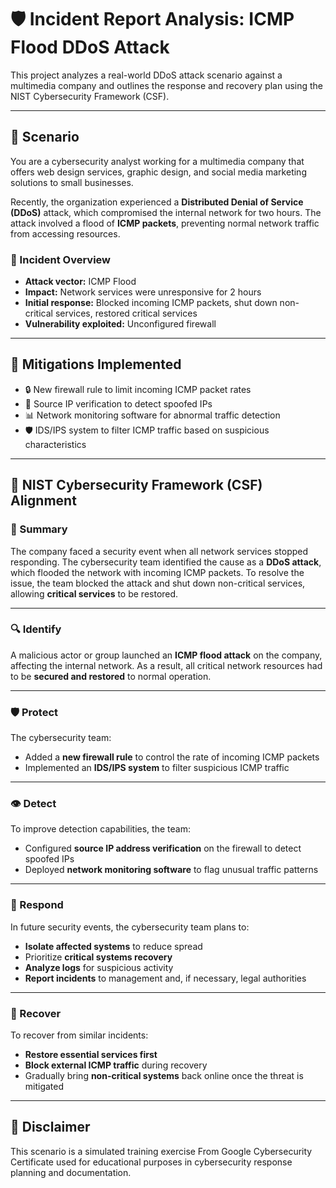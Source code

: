 # 🛡️ Incident Report Analysis: ICMP Flood DDoS Attack

This project analyzes a real-world DDoS attack scenario against a multimedia company and outlines the response and recovery plan using the NIST Cybersecurity Framework (CSF).

---

## 📘 Scenario

You are a cybersecurity analyst working for a multimedia company that offers web design services, graphic design, and social media marketing solutions to small businesses.

Recently, the organization experienced a **Distributed Denial of Service (DDoS)** attack, which compromised the internal network for two hours. The attack involved a flood of **ICMP packets**, preventing normal network traffic from accessing resources.

### 📌 Incident Overview

- **Attack vector:** ICMP Flood
- **Impact:** Network services were unresponsive for 2 hours
- **Initial response:** Blocked incoming ICMP packets, shut down non-critical services, restored critical services
- **Vulnerability exploited:** Unconfigured firewall

---

## 🧰 Mitigations Implemented

- 🔒 New firewall rule to limit incoming ICMP packet rates  
- 🧠 Source IP verification to detect spoofed IPs  
- 📊 Network monitoring software for abnormal traffic detection  
- 🛡️ IDS/IPS system to filter ICMP traffic based on suspicious characteristics  

---

## 🧭 NIST Cybersecurity Framework (CSF) Alignment

### 🧾 Summary

The company faced a security event when all network services stopped responding. The cybersecurity team identified the cause as a **DDoS attack**, which flooded the network with incoming ICMP packets. To resolve the issue, the team blocked the attack and shut down non-critical services, allowing **critical services** to be restored.

---

### 🔍 Identify

A malicious actor or group launched an **ICMP flood attack** on the company, affecting the internal network. As a result, all critical network resources had to be **secured and restored** to normal operation.

---

### 🛡️ Protect

The cybersecurity team:
- Added a **new firewall rule** to control the rate of incoming ICMP packets  
- Implemented an **IDS/IPS system** to filter suspicious ICMP traffic  

---

### 👁️ Detect

To improve detection capabilities, the team:
- Configured **source IP address verification** on the firewall to detect spoofed IPs  
- Deployed **network monitoring software** to flag unusual traffic patterns  

---

### 🚨 Respond

In future security events, the cybersecurity team plans to:
- **Isolate affected systems** to reduce spread  
- Prioritize **critical systems recovery**  
- **Analyze logs** for suspicious activity  
- **Report incidents** to management and, if necessary, legal authorities  

---

### 🔄 Recover

To recover from similar incidents:
- **Restore essential services first**  
- **Block external ICMP traffic** during recovery  
- Gradually bring **non-critical systems** back online once the threat is mitigated  


---

## 📎 Disclaimer

This scenario is a simulated training exercise From Google Cybersecurity Certificate used for educational purposes in cybersecurity response planning and documentation.
